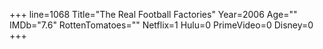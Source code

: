 +++
line=1068
Title="The Real Football Factories"
Year=2006
Age=""
IMDb="7.6"
RottenTomatoes=""
Netflix=1
Hulu=0
PrimeVideo=0
Disney=0
+++

